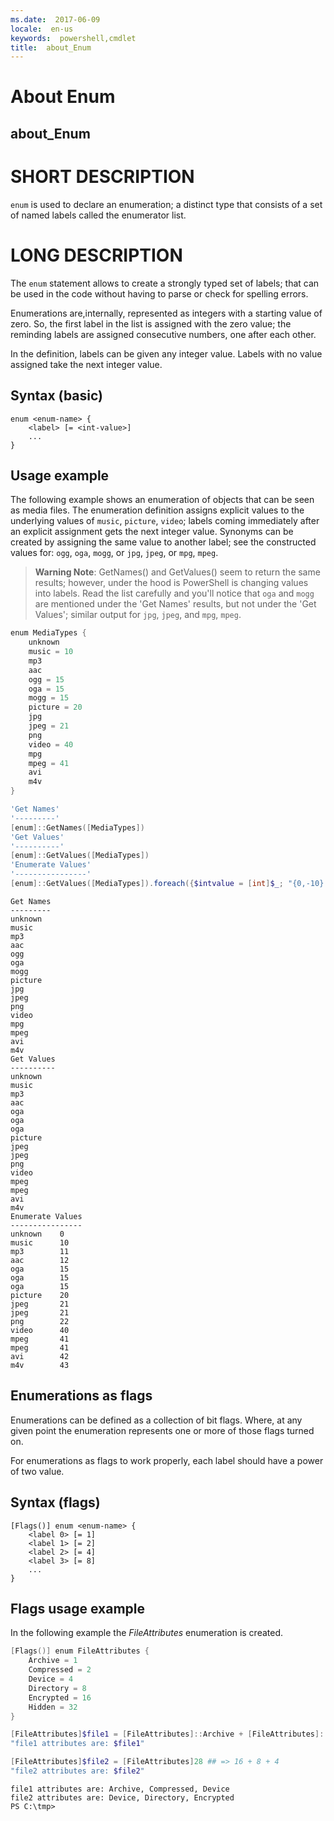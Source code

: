 ```yaml
---
ms.date:  2017-06-09
locale:  en-us
keywords:  powershell,cmdlet
title:  about_Enum
---
```


# About Enum
## about_Enum


# SHORT DESCRIPTION

`enum` is used to declare an enumeration;
a distinct type that consists of a set of named labels called the
enumerator list.

# LONG DESCRIPTION

The `enum` statement allows to create a strongly typed set of labels;
that can be used in the code without having to parse or check for
spelling errors.

Enumerations are,internally, represented as integers with a starting
value of zero.
So, the first label in the list is assigned with the zero value;
the reminding labels are assigned consecutive numbers, one after each other.

In the definition, labels can be given any integer value. Labels with
no value assigned take the next integer value.

## Syntax (basic)

```syntax
enum <enum-name> {
    <label> [= <int-value>]
    ...
}
```

## Usage example

The following example shows an enumeration of objects
that can be seen as media files.
The enumeration definition assigns explicit values to the underlying
values of `music`, `picture`, `video`; labels coming immediately
after an explicit assignment gets the next integer value.
Synonyms can be created by assigning the same value to another label;
see the constructed values for: `ogg`, `oga`, `mogg`, or `jpg`, `jpeg`,
or `mpg`, `mpeg`.

> **Warning Note**: GetNames() and GetValues() seem to return the same results;
> however, under the hood is PowerShell is changing values into labels.
> Read the list carefully and you'll notice that `oga` and `mogg` are
> mentioned under the 'Get Names' results, but not under the 'Get Values';
> similar output for `jpg`, `jpeg`, and `mpg`, `mpeg`.

```PowerShell
enum MediaTypes {
    unknown
    music = 10
    mp3
    aac
    ogg = 15
    oga = 15
    mogg = 15
    picture = 20
    jpg
    jpeg = 21
    png
    video = 40
    mpg
    mpeg = 41
    avi
    m4v
}

'Get Names'
'---------'
[enum]::GetNames([MediaTypes])
'Get Values'
'----------'
[enum]::GetValues([MediaTypes])
'Enumerate Values'
'----------------'
[enum]::GetValues([MediaTypes]).foreach({$intvalue = [int]$_; "{0,-10} {1}" -f $_,$intvalue})

```

```output
Get Names
---------
unknown
music
mp3
aac
ogg
oga
mogg
picture
jpg
jpeg
png
video
mpg
mpeg
avi
m4v
Get Values
----------
unknown
music
mp3
aac
oga
oga
oga
picture
jpeg
jpeg
png
video
mpeg
mpeg
avi
m4v
Enumerate Values
----------------
unknown    0
music      10
mp3        11
aac        12
oga        15
oga        15
oga        15
picture    20
jpeg       21
jpeg       21
png        22
video      40
mpeg       41
mpeg       41
avi        42
m4v        43
```

## Enumerations as flags

Enumerations can be defined as a collection of bit flags.
Where, at any given point the enumeration represents one or more of
those flags turned on.

For enumerations as flags to work properly, each label should have a power of
two value.

## Syntax (flags)

```syntax
[Flags()] enum <enum-name> {
    <label 0> [= 1]
    <label 1> [= 2]
    <label 2> [= 4]
    <label 3> [= 8]
    ...
}
```

## Flags usage example

In the following example the *FileAttributes* enumeration is created.

 ```PowerShell
 [Flags()] enum FileAttributes {
     Archive = 1
     Compressed = 2
     Device = 4
     Directory = 8
     Encrypted = 16
     Hidden = 32
 }

[FileAttributes]$file1 = [FileAttributes]::Archive + [FileAttributes]::Compressed + [FileAttributes]::Device
"file1 attributes are: $file1"

[FileAttributes]$file2 = [FileAttributes]28 ## => 16 + 8 + 4
"file2 attributes are: $file2"
 ```

```output
file1 attributes are: Archive, Compressed, Device
file2 attributes are: Device, Directory, Encrypted
PS C:\tmp>

```


